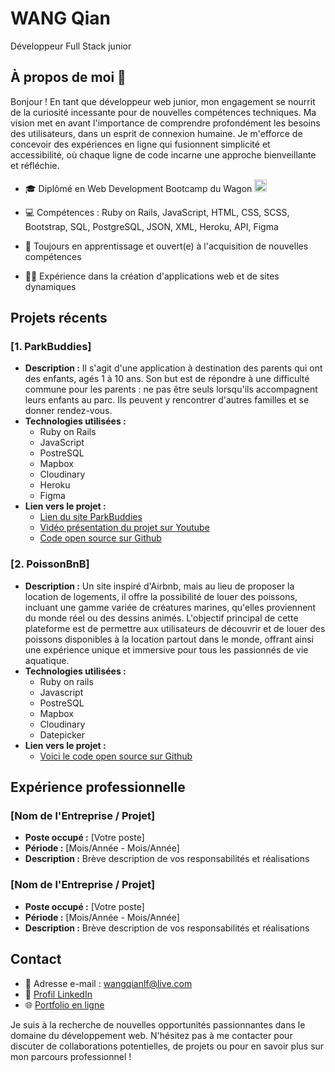 
# WANG Qian 
Développeur Full Stack junior

## À propos de moi 👋

Bonjour ! En tant que développeur web junior, mon engagement se nourrit de la curiosité incessante pour de nouvelles compétences techniques.
Ma vision met en avant l'importance de comprendre profondément les besoins des utilisateurs, dans un esprit de connexion humaine.
Je m'efforce de concevoir des expériences en ligne qui fusionnent simplicité et accessibilité, où chaque ligne de code incarne une approche bienveillante et réfléchie.

- 🎓 Diplômé en Web Development Bootcamp du Wagon <img alt="un wagon blanc sur un fond rouge" src="https://d26jy9fbi4q9wx.cloudfront.net/assets/logo-ae2beeecce25d711f577b08deb9adfc6c02b673ed106b8d6c3da0f1721d9da33.svg" width="20" height="20">

- 💻 Compétences : Ruby on Rails, JavaScript, HTML, CSS, SCSS, Bootstrap, SQL, PostgreSQL, JSON, XML, Heroku, API, Figma
- 🌱 Toujours en apprentissage et ouvert(e) à l'acquisition de nouvelles compétences
- 👩‍💻 Expérience dans la création d'applications web et de sites dynamiques

## Projets récents

### [1. ParkBuddies]

- **Description :**
  Il s'agit d'une application à destination des parents qui ont des enfants, agés 1 à 10 ans. Son but est de répondre à une difficulté commune pour les parents : ne pas être seuls lorsqu'ils accompagnent leurs enfants au parc. Ils peuvent y rencontrer d'autres familles et se donner rendez-vous.
- **Technologies utilisées :**
  - Ruby on Rails
  - JavaScript
  - PostreSQL
  - Mapbox
  - Cloudinary
  - Heroku
  - Figma
- **Lien vers le projet :**
  - <a href="https://www.parkbuddies.ch/" target="_blank">Lien du site ParkBuddies</a>
  - <a href="https://www.youtube.com/watch?v=a4fF_FOOBnE&ab_channel=LeWagon" target="_blank">Vidéo présentation du projet sur Youtube</a>
  - <a href="https://github.com/Humanidealife/ParkBuddies" target="_blank">Code open source sur Github</a>

### [2. PoissonBnB]

- **Description :** Un site inspiré d'Airbnb, mais au lieu de proposer la location de logements, il offre la possibilité de louer des poissons, incluant une gamme variée de créatures marines, qu'elles proviennent du monde réel ou des dessins animés. L'objectif principal de cette plateforme est de permettre aux utilisateurs de découvrir et de louer des poissons disponibles à la location partout dans le monde, offrant ainsi une expérience unique et immersive pour tous les passionnés de vie aquatique.
- **Technologies utilisées :**
  - Ruby on rails
  - Javascript
  - PostreSQL
  - Mapbox
  - Cloudinary
  - Datepicker
- **Lien vers le projet :**
  - <a href="https://github.com/Humanidealife/goldfishes_app" target="_blank">Voici le code open source sur Github</a>

## Expérience professionnelle

### [Nom de l'Entreprise / Projet]
- **Poste occupé :** [Votre poste]
- **Période :** [Mois/Année - Mois/Année]
- **Description :** Brève description de vos responsabilités et réalisations

### [Nom de l'Entreprise / Projet]
- **Poste occupé :** [Votre poste]
- **Période :** [Mois/Année - Mois/Année]
- **Description :** Brève description de vos responsabilités et réalisations

## Contact

- 📧 Adresse e-mail : wangqianlf@live.com
- 💼 <a href="https://www.linkedin.com/in/wang-qian-" target="_blank">Profil LinkedIn</a>
- 🌐 <a href="https://www.wangqian.pro" target="_blank">Portfolio en ligne</a>


Je suis à la recherche de nouvelles opportunités passionnantes dans le domaine du développement web. N'hésitez pas à me contacter pour discuter de collaborations potentielles, de projets ou pour en savoir plus sur mon parcours professionnel !







<!--
**Humanidealife/Humanidealife** is a ✨ _special_ ✨ repository because its `README.md` (this file) appears on your GitHub profile.

Here are some ideas to get you started:

- 🔭 I’m currently working on ...
- 🌱 I’m currently learning ...
- 👯 I’m looking to collaborate on ...
- 🤔 I’m looking for help with ...
- 💬 Ask me about ...
- 📫 How to reach me: ...
- 😄 Pronouns: ...
- ⚡ Fun fact: ...
-->
